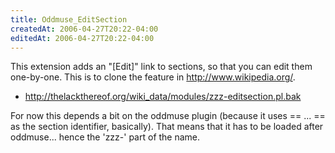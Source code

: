```yaml
---
title: Oddmuse_EditSection
createdAt: 2006-04-27T20:22-04:00
editedAt: 2006-04-27T20:22-04:00
---
```


This extension adds an "[Edit]" link to sections, so that you can edit them one-by-one. This is to clone the feature in http://www.wikipedia.org/.

* http://thelackthereof.org/wiki_data/modules/zzz-editsection.pl.bak

For now this depends a bit on the oddmuse plugin (because it uses == ... == as the section identifier, basically). That means that it has to be loaded after oddmuse... hence the 'zzz-' part of the name.

